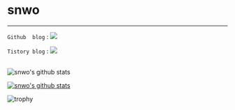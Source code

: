 # snwo
---

`Github  blog` : <a href="http://blog.snwo.fun" target="_blank"><img src="https://img.shields.io/badge/Blog-white?style=for-the-badg&logo=GitHub&logoColor=000000"/></a><br>

`Tistory blog` : <a href="https://snwo.tistory.com" target="_blank"><img src="https://img.shields.io/badge/Tistory-white?style=for-the-badg&logo=Directus&logoColor=000000"/></a><br><br>

![snwo's github stats](https://github-readme-stats.vercel.app/api?username=snwox&show_icons=true)

[![snwo's github stats](https://github-readme-stats.vercel.app/api/top-langs/?username=snwox&show_icons=true&hide_border=true&title_color=004386&icon_color=004386&layout=compact)](https://github.com/snwox)

![trophy](https://github-profile-trophy.vercel.app/?username=snwox)
